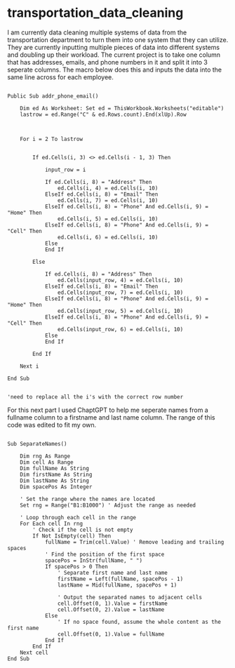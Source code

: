 # transportation_data_cleaning
I am currently data cleaning multiple systems of data from the transportation department to turn them into one system that they can utilize.  They are currently inputting multiple pieces of data into different systems and doubling up their workload.  The current project is to take one column that has addresses, emails, and phone numbers in it and split it into 3 seperate columns. The macro below does this and inputs the data into the same line across for each employee.

```vbscript

Public Sub addr_phone_email()

    Dim ed As Worksheet: Set ed = ThisWorkbook.Worksheets("editable")
    lastrow = ed.Range("C" & ed.Rows.count).End(xlUp).Row
    
    

    For i = 2 To lastrow
        
        
        If ed.Cells(i, 3) <> ed.Cells(i - 1, 3) Then
        
            input_row = i
        
            If ed.Cells(i, 8) = "Address" Then
                ed.Cells(i, 4) = ed.Cells(i, 10)
            ElseIf ed.Cells(i, 8) = "Email" Then
                ed.Cells(i, 7) = ed.Cells(i, 10)
            ElseIf ed.Cells(i, 8) = "Phone" And ed.Cells(i, 9) = "Home" Then
                ed.Cells(i, 5) = ed.Cells(i, 10)
            ElseIf ed.Cells(i, 8) = "Phone" And ed.Cells(i, 9) = "Cell" Then
                ed.Cells(i, 6) = ed.Cells(i, 10)
            Else
            End If
            
        Else
            
            If ed.Cells(i, 8) = "Address" Then
                ed.Cells(input_row, 4) = ed.Cells(i, 10)
            ElseIf ed.Cells(i, 8) = "Email" Then
                ed.Cells(input_row, 7) = ed.Cells(i, 10)
            ElseIf ed.Cells(i, 8) = "Phone" And ed.Cells(i, 9) = "Home" Then
                ed.Cells(input_row, 5) = ed.Cells(i, 10)
            ElseIf ed.Cells(i, 8) = "Phone" And ed.Cells(i, 9) = "Cell" Then
                ed.Cells(input_row, 6) = ed.Cells(i, 10)
            Else
            End If
            
        End If
    
    Next i

End Sub


'need to replace all the i's with the correct row number

```

For this next part I used ChaptGPT to help me seperate names from a fullname column to a firstname and last name column.  The range of this code was edited to fit my own.

```vbscript

Sub SeparateNames()
    
    Dim rng As Range
    Dim cell As Range
    Dim fullName As String
    Dim firstName As String
    Dim lastName As String
    Dim spacePos As Integer
    
    ' Set the range where the names are located
    Set rng = Range("B1:B1000") ' Adjust the range as needed
    
    ' Loop through each cell in the range
    For Each cell In rng
        ' Check if the cell is not empty
        If Not IsEmpty(cell) Then
            fullName = Trim(cell.Value) ' Remove leading and trailing spaces
            ' Find the position of the first space
            spacePos = InStr(fullName, " ")
            If spacePos > 0 Then
                ' Separate first name and last name
                firstName = Left(fullName, spacePos - 1)
                lastName = Mid(fullName, spacePos + 1)
                
                ' Output the separated names to adjacent cells
                cell.Offset(0, 1).Value = firstName
                cell.Offset(0, 2).Value = lastName
            Else
                ' If no space found, assume the whole content as the first name
                cell.Offset(0, 1).Value = fullName
            End If
        End If
    Next cell
End Sub


```
